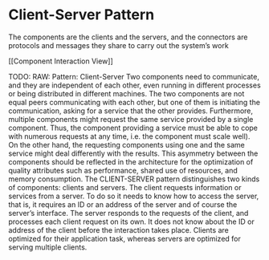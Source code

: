 # Client-Server Pattern
The components are the clients and the servers, and the connectors are protocols and messages they share to carry out the system’s work

[[Component Interaction View]]

TODO: RAW: Pattern: Client-Server
Two components need to communicate, and they are independent of each other, even running in
different processes or being distributed in different machines. The two components are not equal
peers communicating with each other, but one of them is initiating the communication, asking
for a service that the other provides. Furthermore, multiple components might request the same
service provided by a single component. Thus, the component providing a service must be able
to cope with numerous requests at any time, i.e. the component must scale well). On the other
hand, the requesting components using one and the same service might deal differently with the
results. This asymmetry between the components should be reflected in the architecture for the
optimization of quality attributes such as performance, shared use of resources, and memory
consumption.
The CLIENT-SERVER pattern distinguishes two kinds of components: clients and servers. The
client requests information or services from a server. To do so it needs to know how to access the server, that is, it requires an ID or an address of the server and of course the server’s interface.
The server responds to the requests of the client, and processes each client request on its own. It
does not know about the ID or address of the client before the interaction takes place. Clients are
optimized for their application task, whereas servers are optimized for serving multiple clients.
